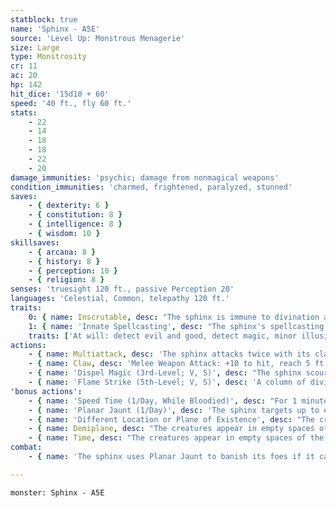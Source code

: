 ```yaml
---
statblock: true
name: 'Sphinx - A5E'
source: 'Level Up: Monstrous Menagerie'
size: Large
type: Monstrosity
cr: 11
ac: 20
hp: 142
hit_dice: '15d10 + 60'
speed: '40 ft., fly 60 ft.'
stats:
    - 22
    - 14
    - 18
    - 18
    - 22
    - 20
damage_immunities: 'psychic; damage from nonmagical weapons'
condition_immunities: 'charmed, frightened, paralyzed, stunned'
saves:
    - { dexterity: 6 }
    - { constitution: 8 }
    - { intelligence: 8 }
    - { wisdom: 10 }
skillsaves:
    - { arcana: 8 }
    - { history: 8 }
    - { perception: 10 }
    - { religion: 8 }
senses: 'truesight 120 ft., passive Perception 20'
languages: 'Celestial, Common, telepathy 120 ft.'
traits:
    0: { name: Inscrutable, desc: "The sphinx is immune to divination and to any effect that would sense its emotions or read its thoughts. Insight checks made to determine the sphinx's intentions are made with disadvantage." }
    1: { name: 'Innate Spellcasting', desc: "The sphinx's spellcasting ability is Wisdom (spell save DC 18). It can cast the following spells, requiring no material components:" }
    traits: ['At will: detect evil and good, detect magic, minor illusion, spare the dying', '3/day each: dispel magic, identify, lesser restoration, remove curse, scrying, tongues, zone of truth', "1/day each: contact other plane, flame strike, freedom of movement, greater restoration, legend lore, heroes' feast"]
actions:
    - { name: Multiattack, desc: 'The sphinx attacks twice with its claw.' }
    - { name: Claw, desc: 'Melee Weapon Attack: +10 to hit, reach 5 ft., one target. Hit: 17 (2d10 + 6) slashing damage.' }
    - { name: 'Dispel Magic (3rd-Level; V, S)', desc: "The sphinx scours the magic from one creature, object, or magical effect within 120 feet that it can see. A spell ends if it was cast with a 3rd-level or lower spell slot. For spells using a 4th-level or higher spell slot, the sphinx makes a Wisdom ability check (DC 10 + the spell's level) for each one, ending the effect on a success." }
    - { name: 'Flame Strike (5th-Level; V, S)', desc: 'A column of divine flame fills a 10-foot-radius, 40-foot-high cylinder within 60 feet. Creatures in the area make a DC 18 Dexterity saving throw, taking 14 (4d6) fire damage and 14 (4d6) radiant damage on a failure or half damage on a success.' }
'bonus actions':
    - { name: 'Speed Time (1/Day, While Bloodied)', desc: "For 1 minute, the sphinx's Speed and flying speed are doubled, opportunity attacks against it are made with disadvantage, and it can attack three times with its claw (instead of twice) when it uses Multiattack." }
    - { name: 'Planar Jaunt (1/Day)', desc: 'The sphinx targets up to eight willing creatures it can see within 300 feet. The targets are magically transported to a different place, plane of existence, demiplane, or time. This effect ends after 24 hours or when the sphinx takes a bonus action to end it. When the effect ends, the creatures reappear in their original locations, along with any items they acquired on their jaunt. While the effect lasts, the sphinx can communicate telepathically with the targets. The sphinx chooses one of the following destinations:' }
    - { name: 'Different Location or Plane of Existence', desc: "The creatures appear in empty spaces of the sphinx's choice anywhere on the Material Plane or on a different plane altogether." }
    - { name: Demiplane, desc: "The creatures appear in empty spaces of the sphinx's choice on a demiplane. The demiplane can be up to one square mile in size. The demiplane can appear to be inside, outside, or underground, and can contain terrain, nonmagical objects, and magical effects of the sphinx's choosing. The sphinx may populate it with creatures and hazards with a total Challenge Rating equal to or less than the sphinx's Challenge Rating." }
    - { name: Time, desc: "The creatures appear in empty spaces of the sphinx's choosing anywhere on the Material Plane, at any time from 1,000 years in the past to 1,000 years in the future. At the Narrator's discretion, changes made in the past may alter the present." }
combat:
    - { name: 'The sphinx uses Planar Jaunt to banish its foes if it can', desc: "Otherwise, it uses its action to cast Flame Strike on the first turn of combat and then uses its claws on successive turns. It speeds time for itself as soon as it's bloodied. With its legendary action, the sphinx attacks with its claw if it can reach an enemy or uses Teleport if it can't, and then uses Slow Time with its remaining legendary action each turn. The sphinx doesn't retreat." }

---
```

```statblock
monster: Sphinx - A5E
```
